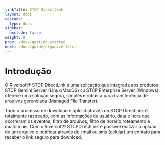 ```yaml
---
linkTitle: STCP Directlink
layout: docs
cascade:
  type: docs
sidebar:
  exclude: false
weight: 0
prev: /docs/getting-started
next: /docs/guide/organize-files
---
```

# Introdução

O Riversoft® STCP DirectLink é uma aplicação que integrada aos produtos STCP Gemini Server (Linux/MacOS) ou STCP Enterprise Server (Windows), oferece uma solução segura, simples e robusta para transferência de arquivos gerenciada (Managed File Transfer). 

Todo o processo de download e upload através do STCP DirectLink é totalmente rastreado, com as informações de usuário, data e hora que ocorreram os eventos, filtro de arquivos, filtro de horário,roteamento e muito mais.
Com o Riversoft® STCPDirectLink é possível realizar o upload de um arquivo e notificar através de email ou sms (celular) um contato para receber o link seguro para download.